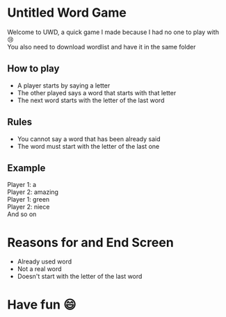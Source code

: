 # Untitled Word Game
Welcome to UWD, a quick game I made because I had no one to play with 😢 </br>
You also need to download wordlist and have it in the same folder 
## How to play
- A player starts by saying a letter
- The other played says a word that starts with that letter
- The next word starts with the letter of the last word
## Rules
- You cannot say a word that has been already said
- The word must start with the letter of the last one
## Example
Player 1: a </br>
Player 2: amazing </br>
Player 1: green </br>
Player 2: niece  </br>
And so on
# Reasons for and End Screen
- Already used word
- Not a real word
- Doesn't start with the letter of the last word
# Have fun 😄
